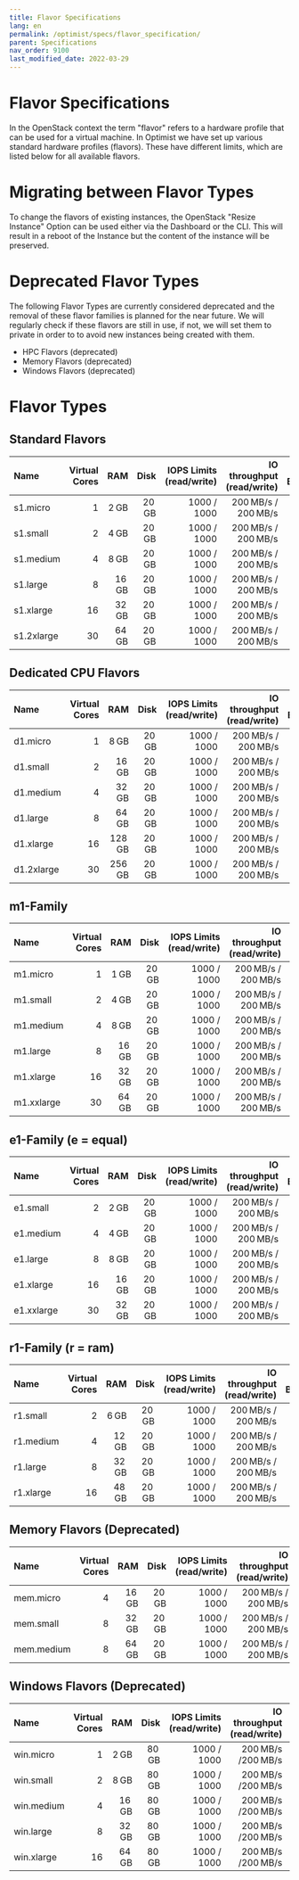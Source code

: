 ```yaml
---
title: Flavor Specifications
lang: en
permalink: /optimist/specs/flavor_specification/
parent: Specifications
nav_order: 9100
last_modified_date: 2022-03-29
---
```


# Flavor Specifications

In the OpenStack context the term "flavor" refers to a hardware profile that can be used for a virtual machine. In Optimist we have set up
various standard hardware profiles (flavors). These have different limits, which are listed below for all available flavors.

# Migrating between Flavor Types

To change the flavors of existing instances, the OpenStack "Resize Instance" Option can be used either via the Dashboard or the CLI. This will result in a reboot of the Instance but the content of the instance will be preserved.

# Deprecated Flavor Types

The following Flavor Types are currently considered deprecated and the removal of these flavor families is planned for the near future. We will regularly check if these flavors are still in use, if not, we will set them to private in order to to avoid new instances being created with them.
- HPC Flavors (deprecated)
- Memory Flavors (deprecated)
- Windows Flavors (deprecated)

# Flavor Types

## Standard Flavors

| Name       | Virtual Cores |          RAM |         Disk | IOPS Limits (read/write) |        IO throughput (read/write) | Network Bandwidth |
| :--------- | ------------: | -----------: | -----------: | -----------------------: | --------------------------------: | ----------------: |
| s1.micro   |             1 |  2&thinsp;GB | 20&thinsp;GB |              1000 / 1000 | 200&thinsp;MB/s / 200&thinsp;MB/s |   1&thinsp;Gbit/s |
| s1.small   |             2 |  4&thinsp;GB | 20&thinsp;GB |              1000 / 1000 | 200&thinsp;MB/s / 200&thinsp;MB/s |   2&thinsp;Gbit/s |
| s1.medium  |             4 |  8&thinsp;GB | 20&thinsp;GB |              1000 / 1000 | 200&thinsp;MB/s / 200&thinsp;MB/s |   3&thinsp;Gbit/s |
| s1.large   |             8 | 16&thinsp;GB | 20&thinsp;GB |              1000 / 1000 | 200&thinsp;MB/s / 200&thinsp;MB/s |   4&thinsp;Gbit/s |
| s1.xlarge  |            16 | 32&thinsp;GB | 20&thinsp;GB |              1000 / 1000 | 200&thinsp;MB/s / 200&thinsp;MB/s |   4&thinsp;Gbit/s |
| s1.2xlarge |            30 | 64&thinsp;GB | 20&thinsp;GB |              1000 / 1000 | 200&thinsp;MB/s / 200&thinsp;MB/s |   4&thinsp;Gbit/s |

## Dedicated CPU Flavors

| Name       | Virtual Cores |          RAM  |         Disk | IOPS Limits (read/write) |        IO throughput (read/write) | Network Bandwidth |
| :--------- | ------------: | ------------: | -----------: | -----------------------: | --------------------------------: | ----------------: |
| d1.micro   |             1 |  8&thinsp;GB  | 20&thinsp;GB |              1000 / 1000 | 200&thinsp;MB/s / 200&thinsp;MB/s |   1&thinsp;Gbit/s |
| d1.small   |             2 | 16&thinsp;GB  | 20&thinsp;GB |              1000 / 1000 | 200&thinsp;MB/s / 200&thinsp;MB/s |   2&thinsp;Gbit/s |
| d1.medium  |             4 | 32&thinsp;GB  | 20&thinsp;GB |              1000 / 1000 | 200&thinsp;MB/s / 200&thinsp;MB/s |   3&thinsp;Gbit/s |
| d1.large   |             8 | 64&thinsp;GB  | 20&thinsp;GB |              1000 / 1000 | 200&thinsp;MB/s / 200&thinsp;MB/s |   4&thinsp;Gbit/s |
| d1.xlarge  |            16 | 128&thinsp;GB | 20&thinsp;GB |              1000 / 1000 | 200&thinsp;MB/s / 200&thinsp;MB/s |   4&thinsp;Gbit/s |
| d1.2xlarge |            30 | 256&thinsp;GB | 20&thinsp;GB |              1000 / 1000 | 200&thinsp;MB/s / 200&thinsp;MB/s |   4&thinsp;Gbit/s |

## m1-Family

| Name       | Virtual Cores |          RAM |         Disk | IOPS Limits (read/write) |        IO throughput (read/write) | Network Bandwidth |
| :--------- | ------------: | -----------: | -----------: | -----------------------: | --------------------------------: | ----------------: |
| m1.micro   |             1 |  1&thinsp;GB | 20&thinsp;GB |              1000 / 1000 | 200&thinsp;MB/s / 200&thinsp;MB/s |   1&thinsp;Gbit/s |
| m1.small   |             2 |  4&thinsp;GB | 20&thinsp;GB |              1000 / 1000 | 200&thinsp;MB/s / 200&thinsp;MB/s |   2&thinsp;Gbit/s |
| m1.medium  |             4 |  8&thinsp;GB | 20&thinsp;GB |              1000 / 1000 | 200&thinsp;MB/s / 200&thinsp;MB/s |   3&thinsp;Gbit/s |
| m1.large   |             8 | 16&thinsp;GB | 20&thinsp;GB |              1000 / 1000 | 200&thinsp;MB/s / 200&thinsp;MB/s |   4&thinsp;Gbit/s |
| m1.xlarge  |            16 | 32&thinsp;GB | 20&thinsp;GB |              1000 / 1000 | 200&thinsp;MB/s / 200&thinsp;MB/s |   4&thinsp;Gbit/s |
| m1.xxlarge |            30 | 64&thinsp;GB | 20&thinsp;GB |              1000 / 1000 | 200&thinsp;MB/s / 200&thinsp;MB/s |   4&thinsp;Gbit/s |

## e1-Family (e = equal)

| Name       | Virtual Cores |          RAM |         Disk | IOPS Limits (read/write) |        IO throughput (read/write) | Network Bandwidth |
| :--------- | ------------: | -----------: | -----------: | -----------------------: | --------------------------------: | ----------------: |
| e1.small   |             2 |  2&thinsp;GB | 20&thinsp;GB |              1000 / 1000 | 200&thinsp;MB/s / 200&thinsp;MB/s |   1&thinsp;Gbit/s |
| e1.medium  |             4 |  4&thinsp;GB | 20&thinsp;GB |              1000 / 1000 | 200&thinsp;MB/s / 200&thinsp;MB/s |   2&thinsp;Gbit/s |
| e1.large   |             8 |  8&thinsp;GB | 20&thinsp;GB |              1000 / 1000 | 200&thinsp;MB/s / 200&thinsp;MB/s |   3&thinsp;Gbit/s |
| e1.xlarge  |            16 | 16&thinsp;GB | 20&thinsp;GB |              1000 / 1000 | 200&thinsp;MB/s / 200&thinsp;MB/s |   4&thinsp;Gbit/s |
| e1.xxlarge |            30 | 32&thinsp;GB | 20&thinsp;GB |              1000 / 1000 | 200&thinsp;MB/s / 200&thinsp;MB/s |   4&thinsp;Gbit/s |

## r1-Family (r = ram)

| Name      | Virtual Cores |          RAM |         Disk | IOPS Limits (read/write) |        IO throughput (read/write) | Network Bandwidth |
| :-------- | ------------: | -----------: | -----------: | -----------------------: | --------------------------------: | ----------------: |
| r1.small  |             2 |  6&thinsp;GB | 20&thinsp;GB |              1000 / 1000 | 200&thinsp;MB/s / 200&thinsp;MB/s |   1&thinsp;Gbit/s |
| r1.medium |             4 | 12&thinsp;GB | 20&thinsp;GB |              1000 / 1000 | 200&thinsp;MB/s / 200&thinsp;MB/s |   2&thinsp;Gbit/s |
| r1.large  |             8 | 32&thinsp;GB | 20&thinsp;GB |              1000 / 1000 | 200&thinsp;MB/s / 200&thinsp;MB/s |   3&thinsp;Gbit/s |
| r1.xlarge |            16 | 48&thinsp;GB | 20&thinsp;GB |              1000 / 1000 | 200&thinsp;MB/s / 200&thinsp;MB/s |   4&thinsp;Gbit/s |

## Memory Flavors (Deprecated)
| Name       | Virtual Cores |          RAM |         Disk | IOPS Limits (read/write) |        IO throughput (read/write) | Network Bandwidth |
| :--------- | ------------: | -----------: | -----------: | -----------------------: | --------------------------------: | ----------------: |
| mem.micro  |             4 | 16&thinsp;GB | 20&thinsp;GB |              1000 / 1000 | 200&thinsp;MB/s / 200&thinsp;MB/s |   1&thinsp;Gbit/s |
| mem.small  |             8 | 32&thinsp;GB | 20&thinsp;GB |              1000 / 1000 | 200&thinsp;MB/s / 200&thinsp;MB/s |   2&thinsp;Gbit/s |
| mem.medium |             8 | 64&thinsp;GB | 20&thinsp;GB |              1000 / 1000 | 200&thinsp;MB/s / 200&thinsp;MB/s |   3&thinsp;Gbit/s |

## Windows Flavors (Deprecated)

| Name       | Virtual Cores |          RAM |         Disk | IOPS Limits (read/write) |       IO throughput (read/write) | Network Bandwidth |
| :--------- | ------------: | -----------: | -----------: | -----------------------: | -------------------------------: | ----------------: |
| win.micro  |             1 |  2&thinsp;GB | 80&thinsp;GB |              1000 / 1000 | 200&thinsp;MB/s /200&thinsp;MB/s |   1&thinsp;Gbit/s |
| win.small  |             2 |  8&thinsp;GB | 80&thinsp;GB |              1000 / 1000 | 200&thinsp;MB/s /200&thinsp;MB/s |   2&thinsp;Gbit/s |
| win.medium |             4 | 16&thinsp;GB | 80&thinsp;GB |              1000 / 1000 | 200&thinsp;MB/s /200&thinsp;MB/s |   3&thinsp;Gbit/s |
| win.large  |             8 | 32&thinsp;GB | 80&thinsp;GB |              1000 / 1000 | 200&thinsp;MB/s /200&thinsp;MB/s |   4&thinsp;Gbit/s |
| win.xlarge |            16 | 64&thinsp;GB | 80&thinsp;GB |              1000 / 1000 | 200&thinsp;MB/s /200&thinsp;MB/s |   4&thinsp;Gbit/s |

